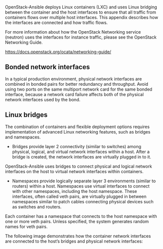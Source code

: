 OpenStack-Ansible deploys Linux containers (LXC) and uses Linux bridging between the container and the host interfaces to ensure that all traffic from containers flows over multiple host interfaces. This appendix describes how the interfaces are connected and how traffic flows.

For more information about how the OpenStack Networking service (neutron) uses the interfaces for instance traffic, please see the OpenStack Networking Guide.

https://docs.openstack.org/ocata/networking-guide/


## Bonded network interfaces

In a typical production environment, physical network interfaces are combined in bonded pairs for better redundancy and throughput. Avoid using two ports on the same multiport network card for the same bonded interface, because a network card failure affects both of the physical network interfaces used by the bond.

## Linux bridges

The combination of containers and flexible deployment options requires implementation of advanced Linux networking features, such as bridges and namespaces.

- Bridges provide layer 2 connectivity (similar to switches) among physical, logical, and virtual network interfaces within a host. After a bridge is created, the network interfaces are virtually plugged in to it.

OpenStack-Ansible uses bridges to connect physical and logical network interfaces on the host to virtual network interfaces within containers.

- Namespaces provide logically separate layer 3 environments (similar to routers) within a host. Namespaces use virtual interfaces to connect with other namespaces, including the host namespace. These interfaces, often called veth pairs, are virtually plugged in between namespaces similar to patch cables connecting physical devices such as switches and routers.

Each container has a namespace that connects to the host namespace with one or more veth pairs. Unless specified, the system generates random names for veth pairs.

The following image demonstrates how the container network interfaces are connected to the host’s bridges and physical network interfaces:
